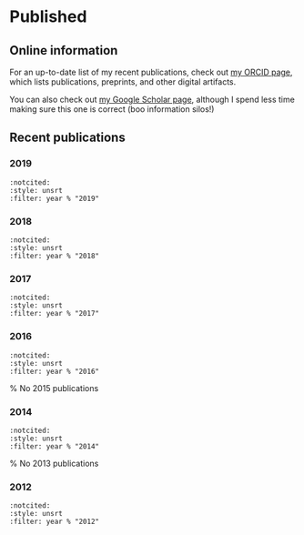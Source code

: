 # Published

## Online information

For an up-to-date list of my recent publications, check out
[my ORCID page](https://orcid.org/0000-0002-2391-0678), which
lists publications, preprints, and other digital artifacts.

You can also check out [my Google Scholar page](https://scholar.google.com/citations?user=fJmcIEIAAAAJ&hl=en&oi=ao),
although I spend less time making sure this one is correct (boo information silos!)

## Recent publications

### 2019

```{bibliography} _static/works.bib
:notcited:
:style: unsrt
:filter: year % "2019"
```

### 2018

```{bibliography} _static/works.bib
:notcited:
:style: unsrt
:filter: year % "2018"
```

### 2017

```{bibliography} _static/works.bib
:notcited:
:style: unsrt
:filter: year % "2017"
```

### 2016

```{bibliography} _static/works.bib
:notcited:
:style: unsrt
:filter: year % "2016"
```

% No 2015 publications

### 2014

```{bibliography} _static/works.bib
:notcited:
:style: unsrt
:filter: year % "2014"
```

% No 2013 publications

### 2012

```{bibliography} _static/works.bib
:notcited:
:style: unsrt
:filter: year % "2012"
```
